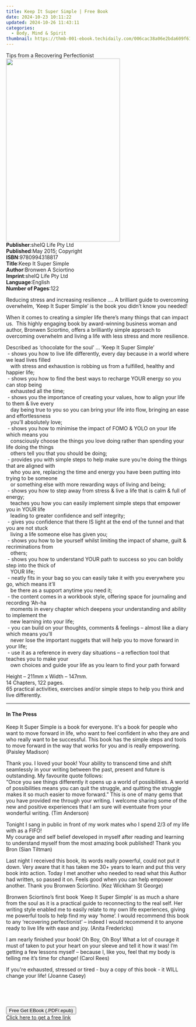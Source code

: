 ```yaml
---
title: Keep It Super Simple | Free Book
date: 2024-10-23 10:11:22
updated: 2024-10-26 11:43:11
categories:
  - Body, Mind & Spirit
thumbnail: https://thmb-001-ebook.techidaily.com/006cac38a06e2bda609f61a8fdc0eb4cdc668ff6b630940bf81abfdef06f4865.jpg
---
```

<main id="book-container">
  <div class="flex flex-col">
    <div class="book-brief flex-1 py-6 px-4 sm:p-6 md:py-10 md:px-8">
      <!-- brief-->
      <div class="book-brief-main">Tips from a Recovering Perfectionist</div>
    </div>
    <div
      class="book-meta-info flex-1 grid gap-4 col-start-1 col-end-3 row-start-1 sm:mb-6 sm:grid-cols-4 lg:gap-6 lg:col-start-2 lg:row-end-6 lg:row-span-6 lg:mb-0"
    >
      <div
        class="book-meta-info-left place-content-center mt-4 p-4 text-sm leading-6 col-start-2 col-span-2 dark:text-slate-400"
      >
        <img
          class="w-full h-500 object-cover rounded-lg sm:h-255 sm:col-span-2 lg:col-span-full"
          src="https://img-001-ebook.techidaily.com/a399fff0c2bee72dd5f80aff53e238f303dd51f6160f1efc07d4f5104352bf3e.jpg"
          alt=""
          width="312"
          height="500"
        />
      </div>
      <div
        class="book-meta-info-right mt-2 col-start-1 row-start-2 col-span-3 self-center"
      >
        <!-- meta data  -->
        <div class="flex flex-col px-4 md:px-8">
          <div class="flex-1">
            <strong>Publisher</strong>:<span class="px-2"
              >sheIQ Life Pty Ltd</span
            >
          </div>
          <div class="flex-1">
            <strong>Published</strong>:<span class="px-2"
              >May 2015; Copyright</span
            >
          </div>
          <div class="flex-1">
            <strong>ISBN</strong>:<span class="px-2">9780994318817</span>
          </div>
          <div class="flex-1">
            <strong>Title</strong>:<span class="px-2"
              >Keep It Super Simple</span
            >
          </div>
          <div class="flex-1">
            <strong>Author</strong>:<span class="px-2"
              >Bronwen A Sciortino</span
            >
          </div>
          <div class="flex-1">
            <strong>Imprint</strong>:<span class="px-2"
              >sheIQ Life Pty Ltd</span
            >
          </div>
          <div class="flex-1">
            <strong>Language</strong>:<span class="px-2">English</span>
          </div>
          <div class="flex-1">
            <strong>Number of Pages</strong>:<span class="px-2">122</span>
          </div>
        </div>
      </div>
    </div>
    <div class="book-description flex-1 py-6 px-4 sm:p-6 md:py-10 md:px-8">
      <div class="book-description-main">
        <div accordion-content="" id="description">
          <p>
            Reducing stress and increasing resilience .... A brilliant guide to
            overcoming overwhelm, ‘Keep It Super Simple’ is the book you didn’t
            know you needed!
          </p>
          <p>
            When it comes to creating a simpler life there’s many things that
            can impact us.&nbsp; This highly engaging book by award-winning
            business woman and author, Bronwen Sciortino, offers a brilliantly
            simple approach to overcoming overwhelm and living a life with less
            stress and more resilience.
          </p>
          <p>
            Described as ‘chocolate for the soul’ … ‘Keep It Super Simple’<br />&nbsp;-
            shows you how to live life differently, every day because in a world
            where we lead lives filled<br />&nbsp;&nbsp; with stress and
            exhaustion is robbing us from a fulfilled, healthy and happier
            life;<br />&nbsp;- shows you how to find the best ways to recharge
            YOUR energy so you can stop being<br />&nbsp;&nbsp; exhausted all
            the time;<br />&nbsp;- shows you the importance of creating your
            values, how to align your life to them &amp; live every<br />&nbsp;&nbsp;
            day being true to you so you can bring your life into flow, bringing
            an ease and effortlessness<br />&nbsp;&nbsp; you’ll absolutely
            love;<br />&nbsp;- shows you how to minimise the impact of FOMO
            &amp; YOLO on your life which means you<br />&nbsp;&nbsp;
            consciously choose the things you love doing rather than spending
            your life doing the things<br />&nbsp;&nbsp; others tell you that
            you should be doing;<br />&nbsp;- provides you with simple steps to
            help make sure you’re doing the things that are aligned with<br />&nbsp;&nbsp;
            who you are, replacing the time and energy you have been putting
            into trying to be someone<br />&nbsp;&nbsp; or something else with
            more rewarding ways of living and being;<br />&nbsp;- shows you how
            to step away from stress &amp; live a life that is calm &amp; full
            of energy;<br />&nbsp;&nbsp; teaches you how you can easily
            implement simple steps that empower you in YOUR life<br />&nbsp;&nbsp;
            leading to greater confidence and self integrity;<br />&nbsp;- gives
            you confidence that there IS light at the end of the tunnel and that
            you are not stuck<br />&nbsp;&nbsp; living a life someone else has
            given you;<br />&nbsp;- shows you how to be yourself whilst limiting
            the impact of shame, guilt &amp; recriminations from<br />&nbsp;&nbsp;
            others;<br />&nbsp;- shows you how to understand YOUR path to
            success so you can boldly step into the thick of<br />&nbsp;&nbsp;
            YOUR life;<br />&nbsp;- neatly fits in your bag so you can easily
            take it with you everywhere you go, which means it’ll<br />&nbsp;&nbsp;
            be there as a support anytime you need it;<br />&nbsp;- the content
            comes in a workbook style, offering space for journaling and
            recording ‘Ah-ha<br />&nbsp;&nbsp; moments in every chapter which
            deepens your understanding and ability to implement the<br />&nbsp;&nbsp;
            new learning into your life;<br />&nbsp;- you can build on your
            thoughts, comments &amp; feelings – almost like a diary which means
            you’ll<br />&nbsp;&nbsp; never lose the important nuggets that will
            help you to move forward in your life;<br />&nbsp;- use it as a
            reference in every day situations – a reflection tool that teaches
            you to make your<br />&nbsp;&nbsp; own choices and guide your life
            as you learn to find your path forward
          </p>
          <p>
            Height – 211mm x Width – 147mm.<br />14 Chapters, 122 pages.<br />65
            practical activities, exercises and/or simple steps to help you
            think and live differently.
          </p>
        </div>
        <div class="accordion-fader"></div>
      </div>
    </div>
    <div class="book-excerpts flex-1 py-6 px-4 sm:p-6 md:py-10 md:px-8">
      <!-- excerpts-->
      <div class="book-excerpts-main">
        <hr />
        <h4 class="placeholder placeholder-heading">
          <span>In The Press</span>
        </h4>
        <p></p>
        <p>
          Keep It Super Simple is a book for everyone. It's a book for people
          who want to move forward in life, who want to feel confident in who
          they are and who really want to be successful. This book has the
          simple steps and tools to move forward in the way that works for you
          and is really empowering. (Paisley Madison)
        </p>
        <p>
          Thank you. I loved your book! Your ability to transcend time and shift
          seamlessly in your writing between the past, present and future is
          outstanding. My favourite quote follows:<br />“Once you see things
          differently it opens up a world of possibilities. A world of
          possibilities means you can quit the struggle, and quitting the
          struggle makes it so much easier to move forward.” This is one of many
          gems that you have provided me through your writing. I welcome sharing
          some of the new and positive experiences that I am sure will eventuate
          from your wonderful writing. (Tim Anderson)
        </p>
        <p>
          Tonight I sang in public in front of my work mates who I spend 2/3 of
          my life with as a FIFO!<br />My courage and self belief developed in
          myself after reading and learning to understand myself from the most
          amazing book published! Thank you Bron (Sian Tiltman)
        </p>
        <p>
          Last night I received this book, its words really powerful, could not
          put it down. Very aware that it has taken me 30+ years to learn and
          put this very book into action. Today I met another who needed to read
          what this Author had written, so passed it on. Feels good when you can
          help empower another. Thank you Bronwen Sciortino. (Kez Wickham St
          George)
        </p>
        <p>
          Bronwen Sciortino’s first book ‘Keep It Super Simple’ is as much a
          share from the soul as it is a practical guide to reconnecting to the
          real self. Her writing style enabled me to easily relate to my own
          life experiences, giving me powerful tools to help find my way ‘home’.
          I would recommend this book to any ‘recovering perfectionist’ – indeed
          I would recommend it to anyone ready to live life with ease and joy.
          (Anita Fredericks)
        </p>
        <p>
          I am nearly finished your book! Oh Boy, Oh Boy! What a lot of courage
          it must of taken to put your heart on your sleeve and tell it how it
          was! I’m getting a few lessons myself – because I, like you, feel that
          my body is telling me it’s time for change! (Carol Rees)
        </p>
        <p>
          If you're exhausted, stressed or tired - buy a copy of this book - it
          WILL change your life! (Joanne Casey)
        </p>
        <p>&nbsp;</p>
        <p>&nbsp;</p>
        <p></p>
      </div>
    </div>
    <div
      class="book-about-author flex-1 py-6 px-4 sm:p-6 md:py-10 md:px-8"
    ></div>
    <div class="book-free-get flex-1 py-6 px-4 sm:p-6 md:py-10 md:px-8">
      <button
        id="btn-free-get"
        class="bg-blue-500 hover:bg-blue-700 text-white font-bold py-2 px-4 rounded"
      >
        Free Get EBook (.PDF/.epub)
      </button>
      <div id="countdown-display" class="px-2 text-lg mt-2"></div>
      <a
        id="free-link"
        class="hidden bg-blue-500 hover:bg-blue-700 text-white font-bold py-2 px-4 rounded"
        href="https://www.ebooks.com/en-us/book/209850617/keep-it-super-simple/bronwen-a-sciortino/"
        target="_blank"
        >Click here to get a free link</a
      >
    </div>
    <script>
      let countdownTime = 0;
      let countdownInterval = null;
      document
        .getElementById('btn-free-get')
        .addEventListener('click', startCountdown);
      function startCountdown() {
        countdownTime = new Date().getTime() + 60000 * 3;
        countdownInterval = setInterval(updateCountdown, 1000);
        document.getElementById('btn-free-get').disabled = true;
        document
          .getElementById('btn-free-get')
          .classList.add('bg-gray-500', 'cursor-not-allowed');
      }
      function updateCountdown() {
        let currentTime = new Date().getTime();
        let timeLeft = countdownTime - currentTime;
        let secondsLeft = Math.floor(timeLeft / 1000);
        document.getElementById('countdown-display').innerHTML =
          `Remaining time: ${secondsLeft} seconds.`;
        if (secondsLeft <= 0) {
          clearInterval(countdownInterval);
          document.getElementById('btn-free-get').classList.add('hidden');
          document.getElementById('free-link').classList.remove('hidden');
          document.getElementById('countdown-display').innerHTML = '';
        }
      }
    </script>
  </div>
</main>
